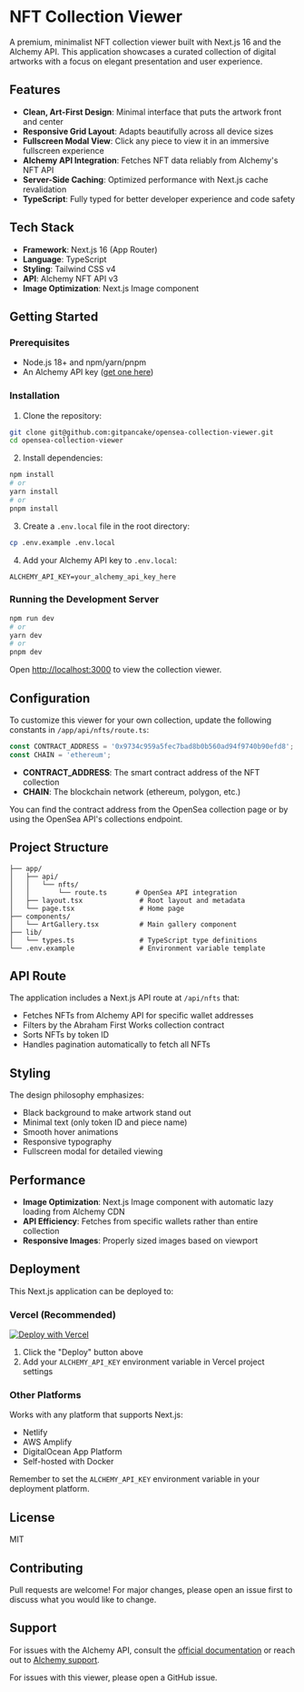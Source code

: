 # NFT Collection Viewer

A premium, minimalist NFT collection viewer built with Next.js 16 and the Alchemy API. This application showcases a curated collection of digital artworks with a focus on elegant presentation and user experience.

## Features

- **Clean, Art-First Design**: Minimal interface that puts the artwork front and center
- **Responsive Grid Layout**: Adapts beautifully across all device sizes
- **Fullscreen Modal View**: Click any piece to view it in an immersive fullscreen experience
- **Alchemy API Integration**: Fetches NFT data reliably from Alchemy's NFT API
- **Server-Side Caching**: Optimized performance with Next.js cache revalidation
- **TypeScript**: Fully typed for better developer experience and code safety

## Tech Stack

- **Framework**: Next.js 16 (App Router)
- **Language**: TypeScript
- **Styling**: Tailwind CSS v4
- **API**: Alchemy NFT API v3
- **Image Optimization**: Next.js Image component

## Getting Started

### Prerequisites

- Node.js 18+ and npm/yarn/pnpm
- An Alchemy API key ([get one here](https://www.alchemy.com/))

### Installation

1. Clone the repository:
```bash
git clone git@github.com:gitpancake/opensea-collection-viewer.git
cd opensea-collection-viewer
```

2. Install dependencies:
```bash
npm install
# or
yarn install
# or
pnpm install
```

3. Create a `.env.local` file in the root directory:
```bash
cp .env.example .env.local
```

4. Add your Alchemy API key to `.env.local`:
```
ALCHEMY_API_KEY=your_alchemy_api_key_here
```

### Running the Development Server

```bash
npm run dev
# or
yarn dev
# or
pnpm dev
```

Open [http://localhost:3000](http://localhost:3000) to view the collection viewer.

## Configuration

To customize this viewer for your own collection, update the following constants in `/app/api/nfts/route.ts`:

```typescript
const CONTRACT_ADDRESS = '0x9734c959a5fec7bad8b0b560ad94f9740b90efd8';
const CHAIN = 'ethereum';
```

- **CONTRACT_ADDRESS**: The smart contract address of the NFT collection
- **CHAIN**: The blockchain network (ethereum, polygon, etc.)

You can find the contract address from the OpenSea collection page or by using the OpenSea API's collections endpoint.

## Project Structure

```
├── app/
│   ├── api/
│   │   └── nfts/
│   │       └── route.ts       # OpenSea API integration
│   ├── layout.tsx              # Root layout and metadata
│   └── page.tsx                # Home page
├── components/
│   └── ArtGallery.tsx          # Main gallery component
├── lib/
│   └── types.ts                # TypeScript type definitions
└── .env.example                # Environment variable template
```

## API Route

The application includes a Next.js API route at `/api/nfts` that:
- Fetches NFTs from Alchemy API for specific wallet addresses
- Filters by the Abraham First Works collection contract
- Sorts NFTs by token ID
- Handles pagination automatically to fetch all NFTs

## Styling

The design philosophy emphasizes:
- Black background to make artwork stand out
- Minimal text (only token ID and piece name)
- Smooth hover animations
- Responsive typography
- Fullscreen modal for detailed viewing

## Performance

- **Image Optimization**: Next.js Image component with automatic lazy loading from Alchemy CDN
- **API Efficiency**: Fetches from specific wallets rather than entire collection
- **Responsive Images**: Properly sized images based on viewport

## Deployment

This Next.js application can be deployed to:

### Vercel (Recommended)

[![Deploy with Vercel](https://vercel.com/button)](https://vercel.com/new/clone?repository-url=https://github.com/gitpancake/opensea-collection-viewer)

1. Click the "Deploy" button above
2. Add your `ALCHEMY_API_KEY` environment variable in Vercel project settings

### Other Platforms

Works with any platform that supports Next.js:
- Netlify
- AWS Amplify
- DigitalOcean App Platform
- Self-hosted with Docker

Remember to set the `ALCHEMY_API_KEY` environment variable in your deployment platform.

## License

MIT

## Contributing

Pull requests are welcome! For major changes, please open an issue first to discuss what you would like to change.

## Support

For issues with the Alchemy API, consult the [official documentation](https://docs.alchemy.com/reference/nft-api-quickstart) or reach out to [Alchemy support](https://www.alchemy.com/support).

For issues with this viewer, please open a GitHub issue.
